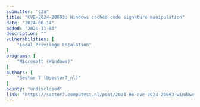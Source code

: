 ```yaml
---
submitter: "c2a"
title: "CVE-2024-20693: Windows cached code signature manipulation"
date: "2024-06-14"
added: "2024-11-03"
description: ""
vulnerabilities: [
    "Local Privilege Escalation"
]
programs: [
    "Microsoft (Windows)"
]
authors: [
    "Sector 7 (@sector7_nl)"
]
bounty: "undisclosed"
link: "https://sector7.computest.nl/post/2024-06-cve-2024-20693-windows-cached-code-signature-manipulation/"
---
```




